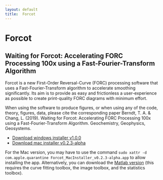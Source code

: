 ```yaml
---
layout: default
title:  Forcot
---
```


# Forcot
## Waiting for Forcot: Accelerating FORC Processing 100x using a Fast-Fourier-Transform Algorithm

Forcot is a new First-Order Reversal-Curve (FORC) processing software that uses a Fast-Fourier-Transform algorithm to accelerate smoothing significantly. Its aim is to provide as easy and frictionless a user-experience as possible to create print-quality FORC diagrams with minimum effort. 

When using the software to produce figures, or when using any of the code, theory, figures, data, please cite the corresponding paper 
Berndt, T. A. & Chang, L. (2019). Waiting for Forcot: Accelerating FORC Processing 100x using a Fast-Fourier-Transform Algorithm. Geochemistry, Geophysics, Geosystems.


* [Download windows installer v1.0.0](Forcot_WebInstaller_v1.0.0.exe)
* [Download mac installer v0.2.3-alpha](Forcot_MacInstaller_v0.2.3-alpha.zip)

For the Mac version, you may have to use the command  `sudo xattr -d com.apple.quarantine Forcot_MacInstaller_v0.2.3-alpha.app` to allow installing the app. Alternatively, you can download the [Matlab version](https://github.com/thomasberndt/Forcot/releases/latest) (this requires the curve fitting toolbox, the image toolbox, and the statistics toolbox).

